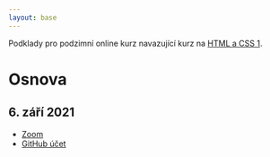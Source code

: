 ```yaml
---
layout: base
---
```


Podklady pro podzimní online kurz navazující kurz na [HTML a CSS 1](https://www.czechitas.cz/kurzy/html-a-css-1).

# Osnova

## 6. září 2021

- [Zoom](zoom-breakout-rooms)
- [GitHub účet](github-ucet)
